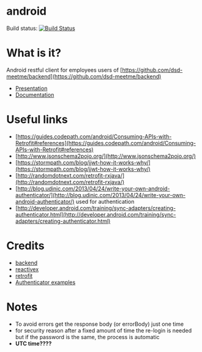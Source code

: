 # android
Build status: [![Build Status](https://travis-ci.org/dima2015/android.svg?branch=master)](https://travis-ci.org/dima2015/android)

# What is it?
Android restful client for employees users of [https://github.com/dsd-meetme/backend](https://github.com/dsd-meetme/backend)
* [Presentation](https://docs.google.com/presentation/d/1QKFfNSkWtcHDjJqtShV6cRF97vvT-SBJsYJpi-iTO4g/edit?usp=sharing)
* [Documentation](https://docs.google.com/document/d/169nvmoWRryn7pRm6NPAZII9woHcrSP9t6SgMw0g4GAc/edit?usp=sharing)


# Useful links
* [https://guides.codepath.com/android/Consuming-APIs-with-Retrofit#references](https://guides.codepath.com/android/Consuming-APIs-with-Retrofit#references)
* [http://www.jsonschema2pojo.org/](http://www.jsonschema2pojo.org/)
* [https://stormpath.com/blog/jjwt-how-it-works-why/](https://stormpath.com/blog/jjwt-how-it-works-why/)
* [http://randomdotnext.com/retrofit-rxjava/](http://randomdotnext.com/retrofit-rxjava/)
* [http://blog.udinic.com/2013/04/24/write-your-own-android-authenticator/](http://blog.udinic.com/2013/04/24/write-your-own-android-authenticator/) used for authentication
* [http://developer.android.com/training/sync-adapters/creating-authenticator.html](http://developer.android.com/training/sync-adapters/creating-authenticator.html)

# Credits
 * [backend](https://github.com/dsd-meetme/backend)
 * [reactivex](http://reactivex.io/)
 * [retrofit](http://square.github.io/retrofit/)
 * [Authenticator examples](http://blog.udinic.com/2013/04/24/write-your-own-android-authenticator/)

# Notes
* To avoid errors get the response body (or errorBody) just one time
* for security reason after a fixed amount of time the re-login is needed but if the password is the same, the process is automatic
* **UTC time????**
